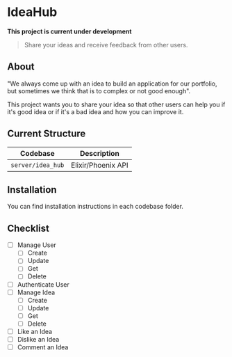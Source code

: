 # IdeaHub

**This project is current under development**

> Share your ideas and receive feedback from other users.

## About
"We always come up with an idea to build an application for our portfolio, but sometimes we think
that is to complex or not good enough".

This project wants you to share your idea so that other users can help you if it's good idea or if
it's a bad idea and how you can improve it.

## Current Structure

| Codebase | Description|
|----------|------------|
| `server/idea_hub` | Elixir/Phoenix API |

## Installation
You can find installation instructions in each codebase folder.

## Checklist

- [ ] Manage User
  - [ ] Create
  - [ ] Update
  - [ ] Get
  - [ ] Delete
- [ ] Authenticate User
- [ ] Manage Idea
  - [ ] Create
  - [ ] Update
  - [ ] Get
  - [ ] Delete
- [ ] Like an Idea
- [ ] Dislike an Idea
- [ ] Comment an Idea